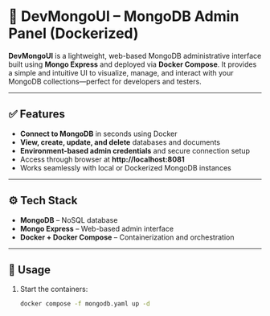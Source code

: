 # 📌 DevMongoUI – MongoDB Admin Panel (Dockerized)

**DevMongoUI** is a lightweight, web-based MongoDB administrative interface built using **Mongo Express** and deployed via **Docker Compose**. It provides a simple and intuitive UI to visualize, manage, and interact with your MongoDB collections—perfect for developers and testers.

---

## ✅ Features

- **Connect to MongoDB** in seconds using Docker
- **View, create, update, and delete** databases and documents
- **Environment-based admin credentials** and secure connection setup
- Access through browser at **http://localhost:8081**
- Works seamlessly with local or Dockerized MongoDB instances

---

## ⚙️ Tech Stack

- **MongoDB** – NoSQL database
- **Mongo Express** – Web-based admin interface
- **Docker + Docker Compose** – Containerization and orchestration

---

## 🚀 Usage

1. Start the containers:
   ```bash
   docker compose -f mongodb.yaml up -d

